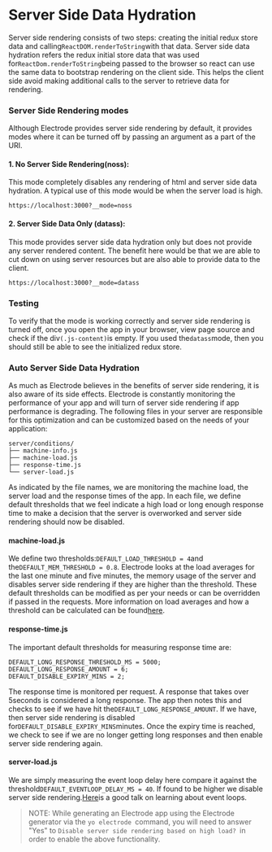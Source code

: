 # Server Side Data Hydration

Server side rendering consists of two steps: creating the initial redux store data and calling`ReactDOM.renderToString`with that data. Server side data hydration refers the redux initial store data that was used for`ReactDom.renderToString`being passed to the browser so react can use the same data to bootstrap rendering on the client side. This helps the client side avoid making additional calls to the server to retrieve data for rendering.

### Server Side Rendering modes

Although Electrode provides server side rendering by default, it provides modes where it can be turned off by passing an argument as a part of the URI.

#### 1. No Server Side Rendering\(noss\):

This mode completely disables any rendering of html and server side data hydration. A typical use of this mode would be when the server load is high.

```
https://localhost:3000?__mode=noss
```

#### 2. Server Side Data Only \(datass\):

This mode provides server side data hydration only but does not provide any server rendered content. The benefit here would be that we are able to cut down on using server resources but are also able to provide data to the client.

```
https://localhost:3000?__mode=datass
```

### Testing

To verify that the mode is working correctly and server side rendering is turned off, once you open the app in your browser, view page source and check if the div`(.js-content)`is empty. If you used the`datass`mode, then you should still be able to see the initialized redux store.

### Auto Server Side Data Hydration

As much as Electrode believes in the benefits of server side rendering, it is also aware of its side effects. Electrode is constantly monitoring the performance of your app and will turn of server side rendering if app performance is degrading. The following files in your server are responsible for this optimization and can be customized based on the needs of your application:

```
server/conditions/
├── machine-info.js
├── machine-load.js
├── response-time.js
└── server-load.js
```

As indicated by the file names, we are monitoring the machine load, the server load and the response times of the app. In each file, we define default thresholds that we feel indicate a high load or long enough response time to make a decision that the server is overworked and server side rendering should now be disabled.

#### machine-load.js

We define two thresholds:`DEFAULT_LOAD_THRESHOLD = 4`and the`DEFAULT_MEM_THRESHOLD = 0.8`. Electrode looks at the load averages for the last one minute and five minutes, the memory usage of the server and disables server side rendering if they are higher than the threshold. These default thresholds can be modified as per your needs or can be overridden if passed in the requests. More information on load averages and how a threshold can be calculated can be found[here](http://blog.scoutapp.com/articles/2009/07/31/understanding-load-averages).

#### response-time.js

The important default thresholds for measuring response time are:

```
DEFAULT_LONG_RESPONSE_THRESHOLD_MS = 5000;
DEFAULT_LONG_RESPONSE_AMOUNT = 6;
DEFAULT_DISABLE_EXPIRY_MINS = 2;
```

The response time is monitored per request. A response that takes over 5seconds is considered a long response. The app then notes this and checks to see if we have hit the`DEFAULT_LONG_RESPONSE_AMOUNT`. If we have, then server side rendering is disabled for`DEFAULT_DISABLE_EXPIRY_MINS`minutes. Once the expiry time is reached, we check to see if we are no longer getting long responses and then enable server side rendering again.

#### server-load.js

We are simply measuring the event loop delay here compare it against the threshold`DEFAULT_EVENTLOOP_DELAY_MS = 40`. If found to be higher we disable server side rendering.[Here](http://2014.jsconf.eu/speakers/philip-roberts-what-the-heck-is-the-event-loop-anyway.html)is a good talk on learning about event loops.

> NOTE: While generating an Electrode app using the Electrode generator via the `yo electrode `command, you will need to answer "Yes" to `Disable server side rendering based on high load? `in order to enable the above functionality.



